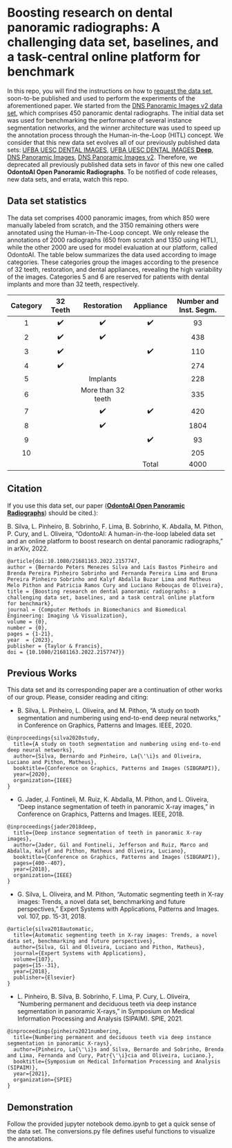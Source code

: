 # Boosting research on dental panoramic radiographs: A challenging data set, baselines, and a task-central online platform for benchmark
In this repo, you will find the instructions on how to [request the data set](#Request-the-Data-Set), soon-to-be published and used to perform the experiments of the aforementioned paper.
We started from the [DNS Panoramic Images v2 data set](https://github.com/IvisionLab/dns-panoramic-images-v2), which comprises 450 panoramic dental radiographs.
The initial data set was used for benchmarking the performance of several instance segmentation networks, and the winner architecture was used to speed up the annotation process through the Human-in-the-Loop (HITL) concept.
We consider that this new data set evolves all of our previously published data sets: [UFBA UESC DENTAL IMAGES](https://github.com/IvisionLab/dental-image), [UFBA UESC DENTAL IMAGES **Deep**](https://github.com/IvisionLab/deep-dental-image), [DNS Panoramic Images](https://github.com/IvisionLab/dns-panoramic-images), [DNS Panoramic Images v2](https://github.com/IvisionLab/dns-panoramic-images).
Therefore, we deprecated all previously published data sets in favor of this new one called **OdontoAI Open Panoramic Radiographs**.
To be notified of code releases, new data sets, and errata, watch this repo.

## Data set statistics
The data set comprises 4000 panoramic images, from which 850 were manually labeled from scratch, and the 3150 remaining others were annotated using the Human-in-The-Loop concept.
We only release the annotations of 2000 radiographs (650 from scratch and 1350 using HITL), while the other 2000 are used for model evaluation at our platform, called OdontoAI.
The table below summarizes the data used according to image categories.
These categories group the images according to the presence of 32 teeth, restoration, and dental appliances, revealing the high variability of the images.
Categories 5 and 6 are reserved for patients with dental implants and more than 32 teeth, respectively.

| Category |      32 Teeth      |     Restoration    |      Appliance     | Number and Inst. Segm. |
|:--------:|:------------------:|:------------------:|:------------------:|:----------------------:|
|     1    | :heavy_check_mark: | :heavy_check_mark: | :heavy_check_mark: |            93          |
|     2    | :heavy_check_mark: | :heavy_check_mark: |                    |           438          |
|     3    | :heavy_check_mark: |                    | :heavy_check_mark: |           110          |
|     4    | :heavy_check_mark: |                    |                    |           274          |
|     5    |                    |      Implants      |                    |           228          |
|     6    |                    | More than 32 teeth |                    |           335          |
|     7    |                    | :heavy_check_mark: | :heavy_check_mark: |           420          |
|     8    |                    | :heavy_check_mark: |                    |          1804          |
|     9    |                    |                    | :heavy_check_mark: |            93          |
|    10    |                    |                    |                    |           205          |
|          |                    |                    |        Total       |          4000          |

## Citation
If you use this data set, our paper (**[OdontoAI Open Panoramic Radiographs](https://https://arxiv.org/abs/2203.15856)**) should be cited.):

B. Silva, L. Pinheiro, B. Sobrinho, F. Lima, B. Sobrinho, K. Abdalla, M. Pithon, P. Cury, and L. Oliveira, “OdontoAI: A human-in-the-loop labeled data set and an online platform to boost research on dental panoramic radiographs,” in arXiv, 2022.

<!----
@article{silva2022odontoai,
  title={OdontoAI: A human-in-the-loop labeled data set and an online platform to boost research on dental panoramic radiographs},
  author={Silva, Bernardo and Pinheiro, La{\'\i}s and Sobrinho, Brenda and Lima, Fernanda and Sobrinho, Bruna and Abdalla, Kalyf and Pithon, Matheus and Cury, Patr{\'\i}cia and Oliveira, Luciano},
  journal={arXiv preprint arXiv:2203.15856},
  year={2022}
} 
---->

```
@article{doi:10.1080/21681163.2022.2157747,
author = {Bernardo Peters Menezes Silva and Laís Bastos Pinheiro and Brenda Pereira Pinheiro Sobrinho and Fernanda Pereira Lima and Bruna Pereira Pinheiro Sobrinho and Kalyf Abdalla Buzar Lima and Matheus Melo Pithon and Patricia Ramos Cury and Luciano Rebouças de Oliveira},
title = {Boosting research on dental panoramic radiographs: a challenging data set, baselines, and a task central online platform for benchmark},
journal = {Computer Methods in Biomechanics and Biomedical Engineering: Imaging \& Visualization},
volume = {0},
number = {0},
pages = {1-21},
year  = {2023},
publisher = {Taylor & Francis},
doi = {10.1080/21681163.2022.2157747}}

```

## Previous Works
This data set and its corresponding paper are a continuation of other works of our group.
Please, consider reading and citing:

- B. Silva, L. Pinheiro, L. Oliveira, and M. Pithon, “A study on tooth segmentation and numbering using end-to-end deep neural networks,” in Conference on Graphics, Patterns and Images. IEEE, 2020.

```
@inproceedings{silva2020study,
  title={A study on tooth segmentation and numbering using end-to-end deep neural networks},
  author={Silva, Bernardo and Pinheiro, La{\'\i}s and Oliveira, Luciano and Pithon, Matheus},
  booktitle={Conference on Graphics, Patterns and Images (SIBGRAPI)},
  year={2020},
  organization={IEEE}
}
```

- G. Jader, J. Fontineli, M. Ruiz, K. Abdalla, M. Pithon, and L. Oliveira, “Deep instance segmentation of teeth in panoramic X-ray images,” in Conference on Graphics, Patterns and Images. IEEE, 2018.
```
@inproceedings{jader2018deep,
  title={Deep instance segmentation of teeth in panoramic X-ray images},
  author={Jader, Gil and Fontineli, Jefferson and Ruiz, Marco and Abdalla, Kalyf and Pithon, Matheus and Oliveira, Luciano},
  booktitle={Conference on Graphics, Patterns and Images (SIBGRAPI)},
  pages={400--407},
  year={2018},
  organization={IEEE}
}
```

- G. Silva, L. Oliveira, and M. Pithon, “Automatic segmenting teeth in X-ray images: Trends, a novel data set, benchmarking and future perspectives,” Expert Systems with Applications, Patterns and Images. vol. 107, pp. 15-31, 2018.
```
@article{silva2018automatic,
  title={Automatic segmenting teeth in X-ray images: Trends, a novel data set, benchmarking and future perspectives},
  author={Silva, Gil and Oliveira, Luciano and Pithon, Matheus},
  journal={Expert Systems with Applications},
  volume={107},
  pages={15--31},
  year={2018},
  publisher={Elsevier}
}
```

- L. Pinheiro, B. Silva, B. Sobrinho, F. Lima, P. Cury, L. Oliveira, “Numbering permanent and deciduous teeth via deep instance segmentation in panoramic X-rays,” in Symposium on Medical Information Processing and Analysis (SIPAIM). SPIE, 2021.
```
@inproceedings{pinheiro2021numbering,
  title={Numbering permanent and deciduous teeth via deep instance segmentation in panoramic X-rays},
  author={Pinheiro, La{\'\i}s and Silva, Bernardo and Sobrinho, Brenda and Lima, Fernanda and Cury, Patr{\'\i}cia and Oliveira, Luciano.},
  booktitle={Symposium on Medical Information Processing and Analysis (SIPAIM)},
  year={2021},
  organization={SPIE}
}
```

## Demonstration
Follow the provided jupyter notebook demo.ipynb to get a quick sense of the data set.
The conversions.py file defines useful functions to visualize the annotations.

<!---- 
## Request the Data Set
Copy the text below in a PDF file, fill out the fields in the text header, and sign it at the end. Please send an e-mail to lrebouca@ufba.br to receive a link to download the **OdontoAI Open Panoramic Radiographs** data set with the PDF in attachment. The e-mail must be sent from a professor's valid institutional account:


**Subject**: Request to download the OdontoAI Open Panoramic Radiographs.

"Name: [your first and last name]

Affiliation: [university where you work]

Department: [your department]

Current position: [your job title]

E-mail: [must be the e-mail at the above-mentioned institution]

I have read and agreed to follow the terms and conditions below: The following conditions define the use of the OdontoAI Open Panoramic Radiographs:

This data set is provided "AS IS" without any express or implied warranty. Although every effort has been made to ensure accuracy, IvisionLab does not take any responsibility for errors or omissions;

Without the expressed permission of IvisionLab, any of the following will be considered illegal: redistribution, modification, and commercial usage of this data set in any way or form, either partially or in its entirety;

All images in this data set are only allowed for demonstration in academic publications and presentations;

This data set will only be used for research purposes. I will not make any part of this data set available to a third party. I'll not sell any part of this data set or make any profit from its use.

[your signature]"  

**P.S. A link to the data set file will be sent as soon as possible.** --->
